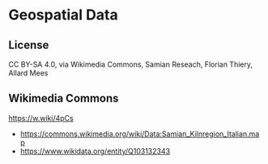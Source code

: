 # Geospatial Data

## License

CC BY-SA 4.0, via Wikimedia Commons, Samian Reseach, Florian Thiery, Allard Mees

## Wikimedia Commons

https://w.wiki/4pCs

* https://commons.wikimedia.org/wiki/Data:Samian_Kilnregion_Italian.map
 * https://www.wikidata.org/entity/Q103132343